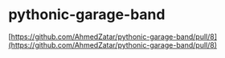 # pythonic-garage-band



[https://github.com/AhmedZatar/pythonic-garage-band/pull/8](https://github.com/AhmedZatar/pythonic-garage-band/pull/8)


